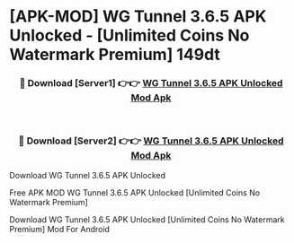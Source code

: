 # [APK-MOD] WG Tunnel 3.6.5 APK Unlocked - [Unlimited Coins No Watermark Premium] 149dt



<div align="center">
<h3>🔴 Download [Server1] 👉👉 <a href="https://momento.my/?title=WG_Tunnel_3.6.5_APK_Unlocked">WG Tunnel 3.6.5 APK Unlocked Mod Apk</a></h3><br>

<h3>🔴 Download [Server2] 👉👉 <a href="https://momento.my/?title=WG_Tunnel_3.6.5_APK_Unlocked">WG Tunnel 3.6.5 APK Unlocked Mod Apk</a></h3>
</div>



Download WG Tunnel 3.6.5 APK Unlocked 

Free APK MOD WG Tunnel 3.6.5 APK Unlocked [Unlimited Coins No Watermark Premium]

Download WG Tunnel 3.6.5 APK Unlocked [Unlimited Coins No Watermark Premium] Mod For Android
